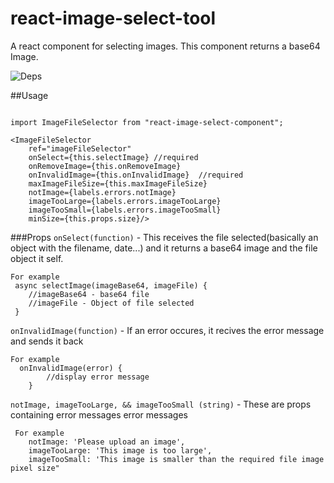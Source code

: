 # react-image-select-tool
A react component for selecting images.
This component returns a base64 Image.

![Deps](https://img.shields.io/badge/dependencies-up--to--date-green.svg)



##Usage

```

import ImageFileSelector from "react-image-select-component";

<ImageFileSelector
    ref="imageFileSelector"
    onSelect={this.selectImage} //required
    onRemoveImage={this.onRemoveImage}
    onInvalidImage={this.onInvalidImage}  //required
    maxImageFileSize={this.maxImageFileSize}
    notImage={labels.errors.notImage}
    imageTooLarge={labels.errors.imageTooLarge}
    imageTooSmall={labels.errors.imageTooSmall}
    minSize={this.props.size}/>

```

###Props
```onSelect(function)``` - This receives the file selected(basically an object with the filename, date...) and it returns a base64 image and the file object it self.
```
For example
 async selectImage(imageBase64, imageFile) {
    //imageBase64 - base64 file
    //imageFile - Object of file selected
 }
```

```onInvalidImage(function)``` - If an error occures, it recives the error message and sends it back
```
For example
  onInvalidImage(error) {
		//display error message
	}
```

```notImage, imageTooLarge, && imageTooSmall (string)``` - These are props containing error messages error messages
```
 For example
	notImage: 'Please upload an image',
	imageTooLarge: 'This image is too large',
	imageTooSmall: 'This image is smaller than the required file image pixel size"
```
